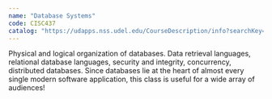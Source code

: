 ```yaml
---
name: "Database Systems"
code: CISC437
catalog: "https://udapps.nss.udel.edu/CourseDescription/info?searchKey=2020%7cCISC437"
---
```


Physical and logical organization of databases. Data retrieval languages, relational database languages, security and integrity, concurrency, distributed databases. Since databases lie at the heart of almost every single modern software application, this class is useful for a wide array of audiences!